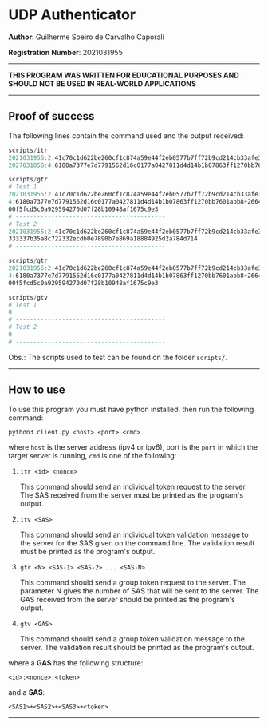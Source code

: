 # UDP Authenticator

**Author**: Guilherme Soeiro de Carvalho Caporali

**Registration Number**: 2021031955

---

**THIS PROGRAM WAS WRITTEN FOR EDUCATIONAL PURPOSES AND SHOULD NOT BE USED IN REAL-WORLD APPLICATIONS**

---

## Proof of success

The following lines contain the command used and the output received:

```powershell
scripts/itr                                
2021031955:2:41c70c1d622be260cf1c874a59e44f2eb0577b7ff72b9cd214cb33afe3d3cabc
2027031858:4:6180a7377e7d7791562d16c0177a0427811d4d14b1b07863ff1270bb7601abb8
```
```powershell
scripts/gtr
# Test 1
2021031955:2:41c70c1d622be260cf1c874a59e44f2eb0577b7ff72b9cd214cb33afe3d3cabc+2027031858:
4:6180a7377e7d7791562d16c0177a0427811d4d14b1b07863ff1270bb7601abb8+2664d41e2666907fdd0978
00f5fcd5c0a929594270d07f28b10948af1675c9e3
# ------------------------------------------
# Test 2                                  
2021031955:2:41c70c1d622be260cf1c874a59e44f2eb0577b7ff72b9cd214cb33afe3d3cabc+7382d0430e9
333337b35a8c722332ecdb0e7890b7e869a18884925d2a784d714
# ------------------------------------------
```
```powershell
scripts/gtr
2021031955:2:41c70c1d622be260cf1c874a59e44f2eb0577b7ff72b9cd214cb33afe3d3cabc+2027031858:
4:6180a7377e7d7791562d16c0177a0427811d4d14b1b07863ff1270bb7601abb8+2664d41e2666907fdd0978
00f5fcd5c0a929594270d07f28b10948af1675c9e3
```
```powershell
scripts/gtv
# Test 1
0
# ------------------------------------------
# Test 2
0
# ------------------------------------------
```

Obs.: The scripts used to test can be found on the folder `scripts/`.

---

## How to use

To use this program you must have python installed, then run the following command:

```shell
python3 client.py <host> <port> <cmd>
```

where `host` is the server address (ipv4 or ipv6), port is the `port`
in which the target server is running, `cmd` is one of the following:

1. `itr <id> <nonce>`

    This command should send an individual token request to the server. 
    The SAS received from the server must be printed as the program's output.

2. `itv <SAS>`

    This command should send an individual token validation message to 
    the server for the SAS given on the command line. The validation result
    must be printed as the program's output.

3. `gtr <N> <SAS-1> <SAS-2> ... <SAS-N>`

    This command should send a group token request to the server. The
    parameter N gives the number of SAS that will be sent to the server. The
    GAS received from the server should be printed as the program's output.

4. `gtv <GAS>`

    This command should send a group token validation message to the server.
    The validation result should be printed as the program's output.

where a **GAS** has the following structure:

```
<id>:<nonce>:<token>
```

and a **SAS**:

```
<SAS1>+<SAS2>+<SAS3>+<token>
```

---


